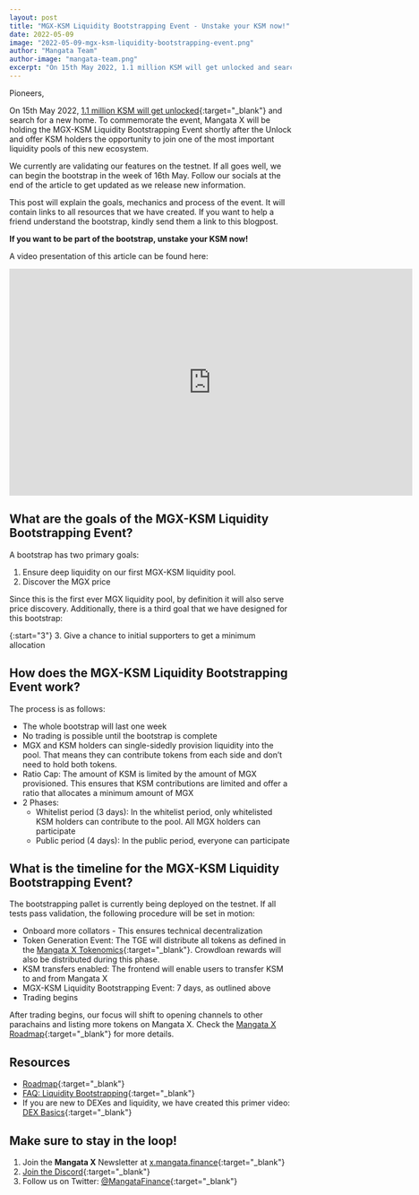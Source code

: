```yaml
---
layout: post
title: "MGX-KSM Liquidity Bootstrapping Event - Unstake your KSM now!"
date: 2022-05-09
image: "2022-05-09-mgx-ksm-liquidity-bootstrapping-event.png"
author: "Mangata Team"
author-image: "mangata-team.png"
excerpt: "On 15th May 2022, 1.1 million KSM will get unlocked and search for a new home. To commemorate the event, Mangata X will shortly be holding the MGX-KSM Liquidity Bootstrapping Event and offer KSM holders the opportunity to join one of the most important liquidity pools of this new ecosystem."
---
```

Pioneers,

On 15th May 2022, [1.1 million KSM will get unlocked](https://blog.mangata.finance/blog/2022-05-05-the-unlock-1-million-ksm-released-to-the-market-on-15th-may/){:target="\_blank"} and search for a new home. To commemorate the event, Mangata X will be holding the MGX-KSM Liquidity Bootstrapping Event shortly after the Unlock and offer KSM holders the opportunity to join one of the most important liquidity pools of this new ecosystem.

We currently are validating our features on the testnet. If all goes well, we can begin the bootstrap in the week of 16th May. Follow our socials at the end of the article to get updated as we release new information.

This post will explain the goals, mechanics and process of the event. It will contain links to all resources that we have created. If you want to help a friend understand the bootstrap, kindly send them a link to this blogpost.

**If you want to be part of the bootstrap, unstake your KSM now!**

A video presentation of this article can be found here:
<iframe width="720" height="405" src="https://www.youtube.com/embed/ZDuAnzpo8jw" title="YouTube video player" frameborder="0" allow="accelerometer; autoplay; clipboard-write; encrypted-media; gyroscope; picture-in-picture" allowfullscreen></iframe>

## What are the goals of the MGX-KSM Liquidity Bootstrapping Event?

A bootstrap has two primary goals: 

1. Ensure deep liquidity on our first MGX-KSM liquidity pool.
2. Discover the MGX price

Since this is the first ever MGX liquidity pool, by definition it will also serve price discovery. Additionally, there is a third goal that we have designed for this bootstrap:

{:start="3"}
3. Give a chance to initial supporters to get a minimum allocation

## How does the MGX-KSM Liquidity Bootstrapping Event work?

The process is as follows:

- The whole bootstrap will last one week
- No trading is possible until the bootstrap is complete
- MGX and KSM holders can single-sidedly provision liquidity into the pool. That means they can contribute tokens from each side and don’t need to hold both tokens.
- Ratio Cap: The amount of KSM is limited by the amount of MGX provisioned. This ensures that KSM contributions are limited and offer a ratio that allocates a minimum amount of MGX
- 2 Phases:
    - Whitelist period (3 days): In the whitelist period, only whitelisted KSM holders can contribute to the pool. All MGX holders can participate
    - Public period (4 days): In the public period, everyone can participate

## What is the timeline for the MGX-KSM Liquidity Bootstrapping Event?

The bootstrapping pallet is currently being deployed on the testnet. If all tests pass validation, the following procedure will be set in motion:

- Onboard more collators - This ensures technical decentralization
- Token Generation Event: The TGE will distribute all tokens as defined in the [Mangata X Tokenomics](https://blog.mangata.finance/blog/2022-02-13-the-mangata-playbook-part-3-tokenomics/){:target="\_blank"}. Crowdloan rewards will also be distributed during this phase.
- KSM transfers enabled: The frontend will enable users to transfer KSM to and from Mangata X
- MGX-KSM Liquidity Bootstrapping Event: 7 days, as outlined above
- Trading begins

After trading begins, our focus will shift to opening channels to other parachains and listing more tokens on Mangata X. Check the [Mangata X Roadmap](https://www.notion.so/222e86715bfe41b4a4272262b1485e09){:target="\_blank"} for more details.

## Resources
- [Roadmap](https://www.notion.so/222e86715bfe41b4a4272262b1485e09){:target="\_blank"}
- [FAQ: Liquidity Bootstrapping](https://www.notion.so/FAQ-Liquidity-Bootstrapping-6cec4f3d384a40bba7892697c8dfdc9b){:target="\_blank"}
- If you are new to DEXes and liquidity, we have created this primer video: [DEX Basics](https://www.youtube.com/watch?v=1jF0QlB8xJw){:target="\_blank"}



## Make sure to stay in the loop!
1. Join the **Mangata X** Newsletter at [x.mangata.finance](https://x.mangata.finance/){:target="\_blank"}
2. [Join the Discord](https://discord.gg/mangata){:target="\_blank"}
3. Follow us on Twitter: [@MangataFinance](https://twitter.com/MangataFinance){:target="\_blank"}